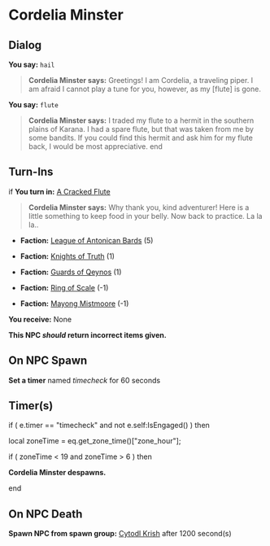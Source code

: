 # Cordelia Minster
## Dialog



**You say:** `hail`



>**Cordelia Minster says:** Greetings!  I am Cordelia, a traveling piper. I am afraid I cannot play a tune for you, however, as my [flute] is gone.




**You say:** `flute`



>**Cordelia Minster says:** I traded my flute to a hermit in the southern plains of Karana. I had a spare flute, but that was taken from me by some bandits. If you could find this hermit and ask him for my flute back, I would be most appreciative.
end

## Turn-Ins




if **You turn in:** [A Cracked Flute](/item/13310)


>**Cordelia Minster says:** Why thank you, kind adventurer! Here is a little something to keep food in your belly. Now back to practice. La la la..


* __Faction:__ [League of Antonican Bards](/faction/284) (5)


* __Faction:__ [Knights of Truth](/faction/281) (1)


* __Faction:__ [Guards of Qeynos](/faction/262) (1)


* __Faction:__ [Ring of Scale](/faction/304) (-1)


* __Faction:__ [Mayong Mistmoore](/faction/285) (-1)


 **You receive:** None 

**This NPC *should* return incorrect items given.**

## On NPC Spawn

**Set a timer** named *timecheck* for 60 seconds
## Timer(s)

if ( e.timer == "timecheck" and not e.self:IsEngaged() ) then




local zoneTime = eq.get_zone_time()["zone_hour"];



if ( zoneTime < 19 and zoneTime > 6 ) then



**Cordelia Minster despawns.**

end

## On NPC Death

**Spawn NPC from spawn group:** [Cytodl Krish](/npc/336269) after 1200 second(s)